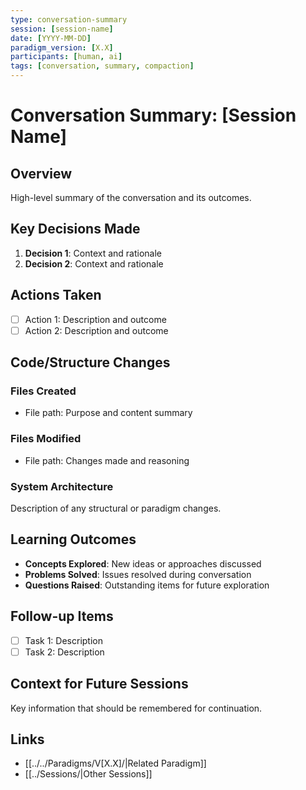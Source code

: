 ```yaml
---
type: conversation-summary
session: [session-name]
date: [YYYY-MM-DD]
paradigm_version: [X.X]
participants: [human, ai]
tags: [conversation, summary, compaction]
---
```


# Conversation Summary: [Session Name]

## Overview
High-level summary of the conversation and its outcomes.

## Key Decisions Made
1. **Decision 1**: Context and rationale
2. **Decision 2**: Context and rationale

## Actions Taken
- [ ] Action 1: Description and outcome
- [ ] Action 2: Description and outcome

## Code/Structure Changes
### Files Created
- File path: Purpose and content summary

### Files Modified  
- File path: Changes made and reasoning

### System Architecture
Description of any structural or paradigm changes.

## Learning Outcomes
- **Concepts Explored**: New ideas or approaches discussed
- **Problems Solved**: Issues resolved during conversation
- **Questions Raised**: Outstanding items for future exploration

## Follow-up Items
- [ ] Task 1: Description
- [ ] Task 2: Description

## Context for Future Sessions
Key information that should be remembered for continuation.

## Links
- [[../../Paradigms/V[X.X]/|Related Paradigm]]
- [[../Sessions/|Other Sessions]]

